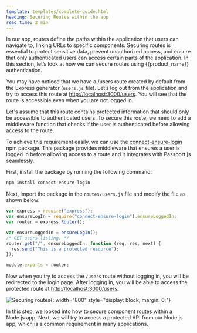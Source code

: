 ```yaml
---
template: templates/complete-guide.html
heading: Securing Routes within the app
read_time: 2 min
---
```


In our app, routes define the paths within the application that users can navigate to, linking URLs to specific components. Securing routes is essential to protect sensitive data, prevent unauthorized access, and ensure that only authenticated users can access certain parts of the application. In this section, let’s look at how we can secure routes using {{product_name}} authentication.

You may have noticed that we have a /users route created by default from the Express generator (`users.js` file). Let’s log out from the application and try to access this route at [http://localhost:3000/users](http://localhost:3000/users). You will see that the route is accessible even when you are not logged in.

Let's assume that this route contains protected information that should only be accessible to authenticated users. To secure this route, we need to add a middleware function that checks if the user is authenticated before allowing access to the route.

To achieve this requirement easily, we can use the [connect-ensure-login](https://www.npmjs.com/package/connect-ensure-login) npm package. This package provides middleware that ensures a user is logged in before allowing access to a route and it integrates with Passport.js seamlessly.

First, install the package by running the following command:

```bash
npm install connect-ensure-login
```

Next, import the package in the `routes/users.js` file and modify the file as shown below:

```javascript hl_lines="2 5 7 8"
var express = require("express");
var ensureLogIn = require("connect-ensure-login").ensureLoggedIn;
var router = express.Router();

var ensureLoggedIn = ensureLogIn();
/* GET users listing. */
router.get("/", ensureLoggedIn, function (req, res, next) {
  res.send("This is a protected resource");
});

module.exports = router;
```

Now when you try to access the `/users` route without logging in, you will be redirected to the login page. After logging in, you will be able to access the protected route at [http://localhost:3000/users](http://localhost:3000/users).

![Securing routes]({{base_path}}/complete-guides/nodejs/assets/img/image15.png){: width="800" style="display: block; margin: 0;"}

In this step, we looked into how to secure component routes within a Node.js app. Next, we will try to access a protected API from our Node.js app, which is a common requirement in many applications.